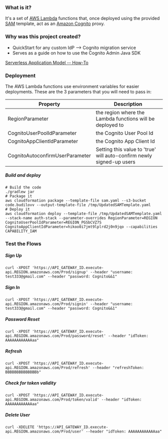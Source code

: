### What is it? 
It's a set of [AWS Lambda](https://aws.amazon.com/lambda/) functions that, once deployed using the provided [SAM](https://github.com/awslabs/serverless-application-model) template, act as 
an [Amazon Cognito](https://aws.amazon.com/cognito/) proxy. 

### Why was this project created? 
* QuickStart for any custom IdP --> Cognito migration service
* Serves as a guide on how to use the Cognito Admin Java SDK

[Serverless Application Model -- How-To](https://github.com/awslabs/serverless-application-model/blob/master/HOWTO.md)

### Deployment

The AWS Lambda functions use environment variables for easier deployments. These are the 
3 parameters that you will need to pass in: 


Property | Description 
--- | --- 
RegionParameter | the region where the Lambda functions will be deployed to 
CognitoUserPoolIdParameter | the Cognito User Pool Id 
CognitoAppClientIdParameter | the Cognito App Client Id
CognitoAutoconfirmUserParameter | Setting this value to 'true' will auto-confirm newly signed-up users


##### Build and deploy
```
# Build the code
./gradlew jar
# Package it
aws cloudformation package --template-file sam.yaml --s3-bucket code.budilovv --output-template-file /tmp/UpdatedSAMTemplate.yaml
# Deploy it
aws cloudformation deploy --template-file /tmp/UpdatedSAMTemplate.yaml --stack-name auth-stack --parameter-overrides RegionParameter=REGION CognitoUserPoolIdParameter=REGION_PGSbCVZ7S CognitoAppClientIdParameter=hikoo0i7jmt9lplrd2j0n9jqo --capabilities CAPABILITY_IAM

```

### Test the Flows

##### Sign Up
```
curl -XPOST 'https://API_GATEWAY_ID.execute-api.REGION.amazonaws.com/Prod/signup' --header "username: test333@gmail.com" --header "password: Cognito&&1"
```

##### Sign In
```
curl -XPOST 'https://API_GATEWAY_ID.execute-api.REGION.amazonaws.com/Prod/signin' --header "username: test333@gmail.com" --header "password: Cognito&&1"
```

##### Password Reset
```
curl -XPOST 'https://API_GATEWAY_ID.execute-api.REGION.amazonaws.com/Prod/password/reset' --header "idToken: AAAAAAAAAAAAaa"
```

##### Refresh
```
curl -XPOST 'https://API_GATEWAY_ID.execute-api.REGION.amazonaws.com/Prod/refresh' --header "refreshToken: BBBBBBBBBBBBBBb"
```

##### Check for token validity
```
curl -XPOST 'https://API_GATEWAY_ID.execute-api.REGION.amazonaws.com/Prod/token/valid' --header "idToken: AAAAAAAAAAAAaa"
```

##### Delete User
```
curl -XDELETE 'https://API_GATEWAY_ID.execute-api.REGION.amazonaws.com/Prod/user' --header "idToken: AAAAAAAAAAAAaa"
```
